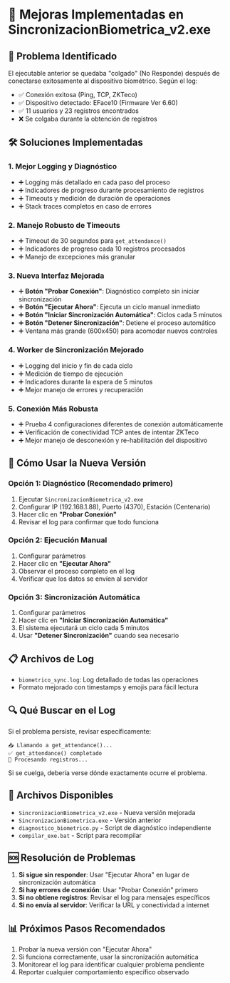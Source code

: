 # 🔧 Mejoras Implementadas en SincronizacionBiometrica_v2.exe

## 🚨 Problema Identificado
El ejecutable anterior se quedaba "colgado" (No Responde) después de conectarse exitosamente al dispositivo biométrico. Según el log:
- ✅ Conexión exitosa (Ping, TCP, ZKTeco)
- ✅ Dispositivo detectado: EFace10 (Firmware Ver 6.60)
- ✅ 11 usuarios y 23 registros encontrados
- ❌ Se colgaba durante la obtención de registros

## 🛠️ Soluciones Implementadas

### 1. **Mejor Logging y Diagnóstico**
- ➕ Logging más detallado en cada paso del proceso
- ➕ Indicadores de progreso durante procesamiento de registros
- ➕ Timeouts y medición de duración de operaciones
- ➕ Stack traces completos en caso de errores

### 2. **Manejo Robusto de Timeouts**
- ➕ Timeout de 30 segundos para `get_attendance()`
- ➕ Indicadores de progreso cada 10 registros procesados
- ➕ Manejo de excepciones más granular

### 3. **Nueva Interfaz Mejorada**
- ➕ **Botón "Probar Conexión"**: Diagnóstico completo sin iniciar sincronización
- ➕ **Botón "Ejecutar Ahora"**: Ejecuta un ciclo manual inmediato
- ➕ **Botón "Iniciar Sincronización Automática"**: Ciclos cada 5 minutos
- ➕ **Botón "Detener Sincronización"**: Detiene el proceso automático
- ➕ Ventana más grande (600x450) para acomodar nuevos controles

### 4. **Worker de Sincronización Mejorado**
- ➕ Logging del inicio y fin de cada ciclo
- ➕ Medición de tiempo de ejecución
- ➕ Indicadores durante la espera de 5 minutos
- ➕ Mejor manejo de errores y recuperación

### 5. **Conexión Más Robusta**
- ➕ Prueba 4 configuraciones diferentes de conexión automáticamente
- ➕ Verificación de conectividad TCP antes de intentar ZKTeco
- ➕ Mejor manejo de desconexión y re-habilitación del dispositivo

## 🎯 Cómo Usar la Nueva Versión

### Opción 1: Diagnóstico (Recomendado primero)
1. Ejecutar `SincronizacionBiometrica_v2.exe`
2. Configurar IP (192.168.1.88), Puerto (4370), Estación (Centenario)
3. Hacer clic en **"Probar Conexión"**
4. Revisar el log para confirmar que todo funciona

### Opción 2: Ejecución Manual
1. Configurar parámetros
2. Hacer clic en **"Ejecutar Ahora"**
3. Observar el proceso completo en el log
4. Verificar que los datos se envíen al servidor

### Opción 3: Sincronización Automática
1. Configurar parámetros
2. Hacer clic en **"Iniciar Sincronización Automática"**
3. El sistema ejecutará un ciclo cada 5 minutos
4. Usar **"Detener Sincronización"** cuando sea necesario

## 📋 Archivos de Log
- `biometrico_sync.log`: Log detallado de todas las operaciones
- Formato mejorado con timestamps y emojis para fácil lectura

## 🔍 Qué Buscar en el Log
Si el problema persiste, revisar específicamente:
```
📥 Llamando a get_attendance()...
✅ get_attendance() completado
🔄 Procesando registros...
```

Si se cuelga, debería verse dónde exactamente ocurre el problema.

## 📁 Archivos Disponibles
- `SincronizacionBiometrica_v2.exe` - Nueva versión mejorada
- `SincronizacionBiometrica.exe` - Versión anterior
- `diagnostico_biometrico.py` - Script de diagnóstico independiente
- `compilar_exe.bat` - Script para recompilar

## 🆘 Resolución de Problemas
1. **Si sigue sin responder**: Usar "Ejecutar Ahora" en lugar de sincronización automática
2. **Si hay errores de conexión**: Usar "Probar Conexión" primero
3. **Si no obtiene registros**: Revisar el log para mensajes específicos
4. **Si no envía al servidor**: Verificar la URL y conectividad a internet

## 📊 Próximos Pasos Recomendados
1. Probar la nueva versión con "Ejecutar Ahora"
2. Si funciona correctamente, usar la sincronización automática
3. Monitorear el log para identificar cualquier problema pendiente
4. Reportar cualquier comportamiento específico observado
